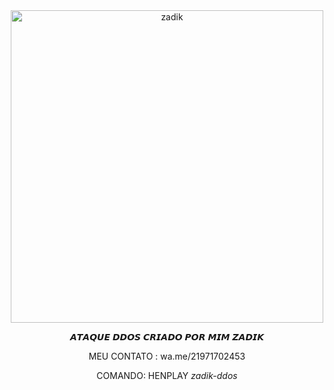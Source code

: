                                                                                        
<div align="center">
<img src="https://c.tenor.com/FXY1YQuHndcAAAAM/anime-saber-lily.gif" alt="zadik" height="500" width="500" />
  
_𝘼𝙏𝘼𝙌𝙐𝙀 𝘿𝘿𝙊𝙎 𝘾𝙍𝙄𝘼𝘿𝙊 𝙋𝙊𝙍 𝙈𝙄𝙈 𝙕𝘼𝘿𝙄𝙆_

MEU CONTATO : wa.me/21971702453

COMANDO: HENPLAY *zadik-ddos*
